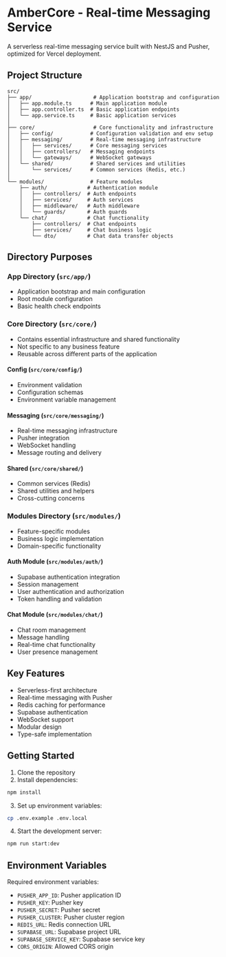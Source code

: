 # AmberCore - Real-time Messaging Service

A serverless real-time messaging service built with NestJS and Pusher, optimized for Vercel deployment.

## Project Structure

```
src/
├── app/                    # Application bootstrap and configuration
│   ├── app.module.ts      # Main application module
│   ├── app.controller.ts  # Basic application endpoints
│   └── app.service.ts     # Basic application services
│
├── core/                   # Core functionality and infrastructure
│   ├── config/            # Configuration validation and env setup
│   ├── messaging/         # Real-time messaging infrastructure
│   │   ├── services/      # Core messaging services
│   │   ├── controllers/   # Messaging endpoints
│   │   └── gateways/      # WebSocket gateways
│   └── shared/            # Shared services and utilities
│       └── services/      # Common services (Redis, etc.)
│
└── modules/               # Feature modules
    ├── auth/             # Authentication module
    │   ├── controllers/  # Auth endpoints
    │   ├── services/     # Auth services
    │   ├── middleware/   # Auth middleware
    │   └── guards/       # Auth guards
    └── chat/             # Chat functionality
        ├── controllers/  # Chat endpoints
        ├── services/     # Chat business logic
        └── dto/          # Chat data transfer objects
```

## Directory Purposes

### App Directory (`src/app/`)
- Application bootstrap and main configuration
- Root module configuration
- Basic health check endpoints

### Core Directory (`src/core/`)
- Contains essential infrastructure and shared functionality
- Not specific to any business feature
- Reusable across different parts of the application

#### Config (`src/core/config/`)
- Environment validation
- Configuration schemas
- Environment variable management

#### Messaging (`src/core/messaging/`)
- Real-time messaging infrastructure
- Pusher integration
- WebSocket handling
- Message routing and delivery

#### Shared (`src/core/shared/`)
- Common services (Redis)
- Shared utilities and helpers
- Cross-cutting concerns

### Modules Directory (`src/modules/`)
- Feature-specific modules
- Business logic implementation
- Domain-specific functionality

#### Auth Module (`src/modules/auth/`)
- Supabase authentication integration
- Session management
- User authentication and authorization
- Token handling and validation

#### Chat Module (`src/modules/chat/`)
- Chat room management
- Message handling
- Real-time chat functionality
- User presence management

## Key Features

- Serverless-first architecture
- Real-time messaging with Pusher
- Redis caching for performance
- Supabase authentication
- WebSocket support
- Modular design
- Type-safe implementation

## Getting Started

1. Clone the repository
2. Install dependencies:
```bash
npm install
```

3. Set up environment variables:
```bash
cp .env.example .env.local
```

4. Start the development server:
```bash
npm run start:dev
```

## Environment Variables

Required environment variables:
- `PUSHER_APP_ID`: Pusher application ID
- `PUSHER_KEY`: Pusher key
- `PUSHER_SECRET`: Pusher secret
- `PUSHER_CLUSTER`: Pusher cluster region
- `REDIS_URL`: Redis connection URL
- `SUPABASE_URL`: Supabase project URL
- `SUPABASE_SERVICE_KEY`: Supabase service key
- `CORS_ORIGIN`: Allowed CORS origin
